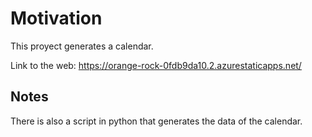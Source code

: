 # Motivation

This proyect generates a calendar.

Link to the web: https://orange-rock-0fdb9da10.2.azurestaticapps.net/

## Notes

There is also a script in python that generates the data of the calendar.
